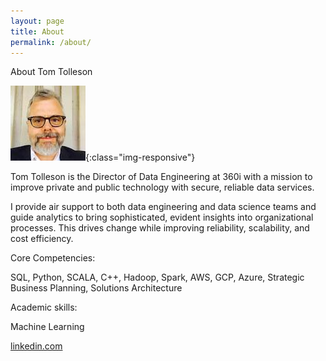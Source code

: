 ```yaml
---
layout: page
title: About
permalink: /about/
---
```

About Tom Tolleson

![Tom Tolleson](/tom.jpg){:class="img-responsive"}

Tom Tolleson is the Director of Data Engineering at 360i with a mission to improve private and public technology with secure, reliable data services.

I provide air support to both data engineering and data science teams and guide analytics to bring sophisticated, evident insights into organizational processes. This drives change while improving reliability, scalability, and cost efficiency.

Core Competencies:

SQL, Python, SCALA, C++, Hadoop, Spark, AWS, GCP, Azure, Strategic Business Planning, Solutions Architecture

Academic skills:

Machine Learning


[linkedin.com](https://www.linkedin.com/in/tomtolleson/)
